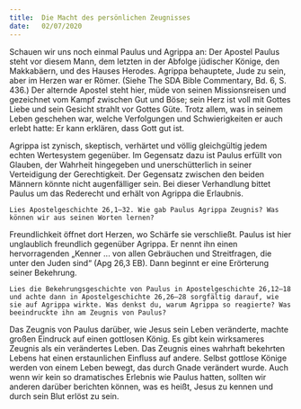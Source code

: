 ```yaml
---
title:  Die Macht des persönlichen Zeugnisses
date:   02/07/2020
---
```


Schauen wir uns noch einmal Paulus und Agrippa an: Der Apostel Paulus steht vor diesem Mann, dem letzten in der Abfolge jüdischer Könige, den Makkabäern, und des Hauses Herodes. Agrippa behauptete, Jude zu sein, aber im Herzen war er Römer. (Siehe The SDA Bible Commentary, Bd. 6, S. 436.) Der alternde Apostel steht hier, müde von seinen Missionsreisen und gezeichnet vom Kampf zwischen Gut und Böse; sein Herz ist voll mit Gottes Liebe und sein Gesicht strahlt vor Gottes Güte. Trotz allem, was in seinem Leben geschehen war, welche Verfolgungen und Schwierigkeiten er auch erlebt hatte: Er kann erklären, dass Gott gut ist.

Agrippa ist zynisch, skeptisch, verhärtet und völlig gleichgültig jedem echten Wertesystem gegenüber. Im Gegensatz dazu ist Paulus erfüllt von Glauben, der Wahrheit hingegeben und unerschütterlich in seiner Verteidigung der Gerechtigkeit. Der Gegensatz zwischen den beiden Männern könnte nicht augenfälliger sein. Bei dieser Verhandlung bittet Paulus um das Rederecht und erhält von Agrippa die Erlaubnis.

`Lies Apostelgeschichte 26,1–32. Wie gab Paulus Agrippa Zeugnis? Was können wir aus seinen Worten lernen?`

Freundlichkeit öffnet dort Herzen, wo Schärfe sie verschließt. Paulus ist hier unglaublich freundlich gegenüber Agrippa. Er nennt ihn einen hervorragenden „Kenner ... von allen Gebräuchen und Streitfragen, die unter den Juden sind“ (Apg 26,3 EB). Dann beginnt er eine Erörterung seiner Bekehrung.

`Lies die Bekehrungsgeschichte von Paulus in Apostelgeschichte 26,12–18 und achte dann in Apostelgeschichte 26,26–28 sorgfältig darauf, wie sie auf Agrippa wirkte. Was denkst du, warum Agrippa so reagierte? Was beeindruckte ihn am Zeugnis von Paulus?`

Das Zeugnis von Paulus darüber, wie Jesus sein Leben veränderte, machte großen Eindruck auf einen gottlosen König. Es gibt kein wirksameres Zeugnis als ein verändertes Leben. Das Zeugnis eines wahrhaft bekehrten Lebens hat einen erstaunlichen Einfluss auf andere. Selbst gottlose Könige werden von einem Leben bewegt, das durch Gnade verändert wurde. Auch wenn wir kein so dramatisches Erlebnis wie Paulus hatten, sollten wir anderen darüber berichten können, was es heißt, Jesus zu kennen und durch sein Blut erlöst zu sein.

